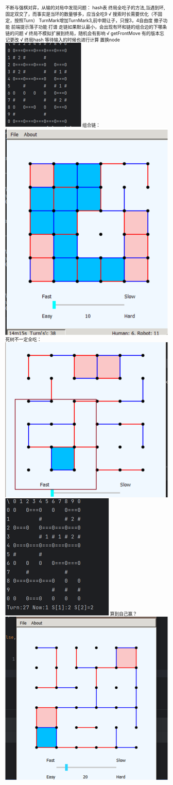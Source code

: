 
不断与强棋对弈，从输的对局中发现问题：
hash表
终局全吃子的方法,当遇到环,固定双交了，而事实是当环的数量够多，应当全吃9       √
搜索时长需要优化（不固定，按照Turn）
TurnMark增加TurnMark3,前中期让子，只搜3，4自由度
撤子功能
前端提示落子功能
打谱
走链如果默认最小，会出现有环和链的组合边的下哪条链的问题                   √
终局不模拟扩展到终局，随机会有影响                                     √
getFrontMove 有的版本忘记更改                                       √
终局hash
等待输入的时候也进行计算
置换node
![img.png](img.png)
组合链：
![img_1.png](img_1.png)
死树不一定全吃：
![img_2.png](img_2.png)
![img_3.png](img_3.png)
算到自己赢？
![img_4.png](img_4.png)